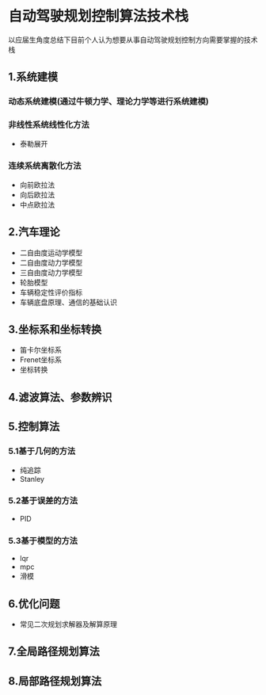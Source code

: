 # 自动驾驶规划控制算法技术栈
以应届生角度总结下目前个人认为想要从事自动驾驶规划控制方向需要掌握的技术栈

## 1.系统建模
### 动态系统建模(通过牛顿力学、理论力学等进行系统建模)
### 非线性系统线性化方法
- 泰勒展开
### 连续系统离散化方法
- 向前欧拉法
- 向后欧拉法
- 中点欧拉法

## 2.汽车理论
- 二自由度运动学模型
- 二自由度动力学模型
- 三自由度动力学模型
- 轮胎模型
- 车辆稳定性评价指标
- 车辆底盘原理、通信的基础认识

## 3.坐标系和坐标转换
- 笛卡尔坐标系
- Frenet坐标系
- 坐标转换

## 4.滤波算法、参数辨识

## 5.控制算法
### 5.1基于几何的方法
- 纯追踪
- Stanley

### 5.2基于误差的方法
- PID

### 5.3基于模型的方法
- lqr
- mpc
- 滑模

## 6.优化问题
- 常见二次规划求解器及解算原理

## 7.全局路径规划算法

## 8.局部路径规划算法